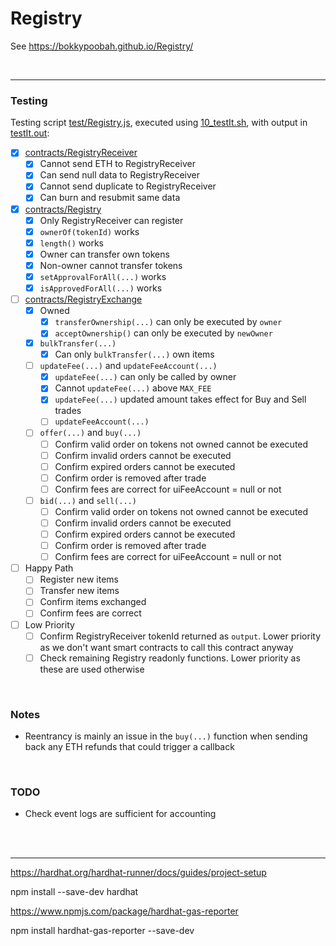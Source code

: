 # Registry

See https://bokkypoobah.github.io/Registry/

<br />

---

### Testing

Testing script [test/Registry.js](test/Registry.js), executed using [10_testIt.sh](10_testIt.sh), with output in [testIt.out](testIt.out):

* [x] [contracts/RegistryReceiver](contracts/Registry.sol)
  * [x] Cannot send ETH to RegistryReceiver
  * [x] Can send null data to RegistryReceiver
  * [x] Cannot send duplicate to RegistryReceiver
  * [x] Can burn and resubmit same data
* [x] [contracts/Registry](contracts/Registry.sol)
  * [x] Only RegistryReceiver can register
  * [x] `ownerOf(tokenId)` works
  * [x] `length()` works
  * [x] Owner can transfer own tokens
  * [x] Non-owner cannot transfer tokens
  * [x] `setApprovalForAll(...)` works
  * [x] `isApprovedForAll(...)` works
* [ ] [contracts/RegistryExchange](contracts/RegistryExchange.sol)
  * [x] Owned
    * [x] `transferOwnership(...)` can only be executed by `owner`
    * [x] `acceptOwnership()` can only be executed by `newOwner`
  * [x] `bulkTransfer(...)`
    * [x] Can only `bulkTransfer(...)` own items
  * [ ] `updateFee(...)` and `updateFeeAccount(...)`
    * [x] `updateFee(...)` can only be called by owner
    * [x] Cannot `updateFee(...)` above `MAX_FEE`
    * [x] `updateFee(...)` updated amount takes effect for Buy and Sell trades
    * [ ] `updateFeeAccount(...)`
  * [ ] `offer(...)` and `buy(...)`
    * [ ] Confirm valid order on tokens not owned cannot be executed
    * [ ] Confirm invalid orders cannot be executed
    * [ ] Confirm expired orders cannot be executed
    * [ ] Confirm order is removed after trade
    * [ ] Confirm fees are correct for uiFeeAccount = null or not
  * [ ] `bid(...)` and `sell(...)`
    * [ ] Confirm valid order on tokens not owned cannot be executed
    * [ ] Confirm invalid orders cannot be executed
    * [ ] Confirm expired orders cannot be executed
    * [ ] Confirm order is removed after trade
    * [ ] Confirm fees are correct for uiFeeAccount = null or not
* [ ] Happy Path
  * [ ] Register new items
  * [ ] Transfer new items
  * [ ] Confirm items exchanged
  * [ ] Confirm fees are correct
* [ ] Low Priority
  * [ ] Confirm RegistryReceiver tokenId returned as `output`. Lower priority as we don't want smart contracts to call this contract anyway
  * [ ] Check remaining Registry readonly functions. Lower priority as these are used otherwise

<br />

### Notes

* Reentrancy is mainly an issue in the `buy(...)` function when sending back any ETH refunds that could trigger a callback

<br />

### TODO

* Check event logs are sufficient for accounting

<br />

<br />

---

https://hardhat.org/hardhat-runner/docs/guides/project-setup

npm install --save-dev hardhat

https://www.npmjs.com/package/hardhat-gas-reporter

npm install hardhat-gas-reporter --save-dev

